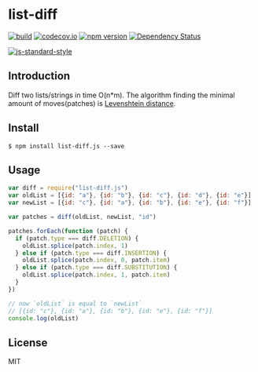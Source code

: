 list-diff
=================
[![build](https://circleci.com/gh/toplan/list-diff/tree/master.png?style=shield)](https://circleci.com/gh/toplan/list-diff) 
[![codecov.io](https://codecov.io/github/toplan/list-diff/coverage.svg?branch=master)](https://codecov.io/github/toplan/list-diff?branch=master) 
[![npm version](https://badge.fury.io/js/list-diff.js.svg)](https://badge.fury.io/js/list-diff.js) 
[![Dependency Status](https://david-dm.org/toplan/list-diff.svg)](https://david-dm.org/toplan/list-diff) 

[![js-standard-style](https://cdn.rawgit.com/feross/standard/master/badge.svg)](https://github.com/feross/standard)

## Introduction

Diff two lists/strings in time O(n*m).
The algorithm finding the minimal amount of moves(patches) is [Levenshtein distance](https://en.wikipedia.org/wiki/Levenshtein_distance).

## Install

    $ npm install list-diff.js --save

## Usage

```javascript
var diff = require("list-diff.js")
var oldList = [{id: "a"}, {id: "b"}, {id: "c"}, {id: "d"}, {id: "e"}]
var newList = [{id: "c"}, {id: "a"}, {id: "b"}, {id: "e"}, {id: "f"}]

var patches = diff(oldList, newList, "id")

patches.forEach(function (patch) {
  if (patch.type === diff.DELETION) {
    oldList.splice(patch.index, 1)
  } else if (patch.type === diff.INSERTION) {
    oldList.splice(patch.index, 0, patch.item)
  } else if (patch.type === diff.SUBSTITUTION) {
    oldList.splice(patch.index, 1, patch.item)
  }
})

// now `oldList` is equal to `newList`
// [{id: "c"}, {id: "a"}, {id: "b"}, {id: "e"}, {id: "f"}]
console.log(oldList)
```

## License 
MIT